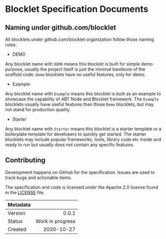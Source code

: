 # Blocklet Specification Documents


## Naming under github.com/blocklet

All blocklets under github.com/blocklet organization follow those naming rules:

- DEMO

Any blocklet name with `DEMO` means this blocklet is built for simple demo purpose, usually the project itself is just the minimal barebone of the scaffold code. `Demo` blocklets have no useful features, only for demo.   

- Example 

Any blocklet name with `Example` means this blocklet is built as an example to showcase the capability of ABT Node and Blocklet framework. The `Example` blocklets usually have useful features than those `Demo` blocklets, but may not stand for production quality. 

- Starter

Any blocklet name with `Starter` means this blocklet is a starter template or a boilerplate template for developers to quickly get started. The starter blocklets may include popular frameworks, tools, library code etc inside and ready to run but usually does not contain any specific features. 





## Contributing

Development happens on GitHub for the specification. Issues are used to track
bugs and actionable items.

The specification and code is licensed under the Apache 2.0 license found in the
[LICENSE](LICENSE) file.


| Metadata |                  |
| -------- | ---------------: |
| Version  | 0.0.1              |
| Status   | Work in progress |
| Created  | 2020-10-27       |
